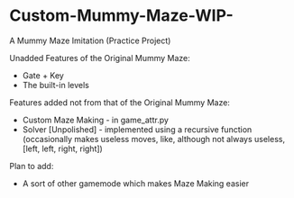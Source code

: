 # Custom-Mummy-Maze-WIP-
A Mummy Maze Imitation (Practice Project)

Unadded Features of the Original Mummy Maze:
- Gate + Key
- The built-in levels
  
Features added not from that of the Original Mummy Maze:
- Custom Maze Making - in game_attr.py
- Solver [Unpolished] - implemented using a recursive function (occasionally makes useless moves, like, although not always useless, [left, left, right, right])
  
Plan to add:
- A sort of other gamemode which makes Maze Making easier
